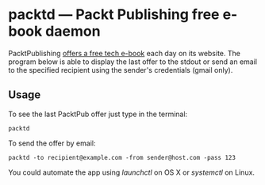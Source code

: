 # packtd — Packt Publishing free e-book daemon 

PacktPublishing [offers a free tech e-book](https://www.packtpub.com/packt/offers/free-learning) each day on its website. The program below is able to display the last offer to the stdout or send an email to the specified recipient using the sender's credentials (gmail only).

## Usage

To see the last PacktPub offer just type in the terminal: 

`packtd`

To send the offer by email:

`packtd -to recipient@example.com -from sender@host.com -pass 123`

You could automate the app using *launchctl* on OS X or *systemctl* on Linux.